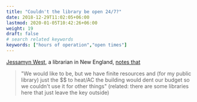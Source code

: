 ```yaml
---
title: "Couldn't the library be open 24/7?"
date: 2018-12-29T11:02:05+06:00
lastmod: 2020-01-05T10:42:26+06:00
weight: 19
draft: false
# search related keywords
keywords: ["hours of operation","open times"]
---
```

[Jessamyn West](https://twitter.com/jessamyn), a librarian in New England, [notes that](https://twitter.com/jessamyn/status/1347954717461241856)

> "We would like to be, but we have finite resources and (for my public library) just the $$ to heat/AC the building would dent our budget so we couldn't use it for other things" (related: there are some libraries here that just leave the key outside)

